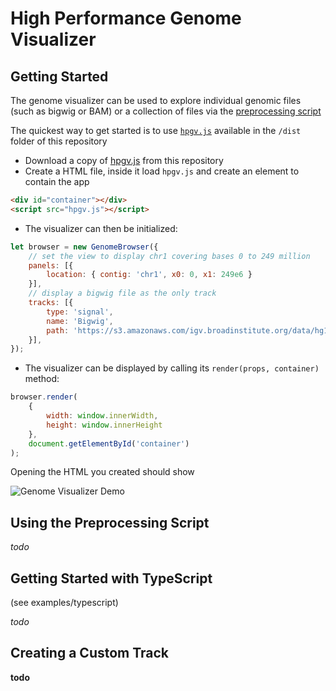 # High Performance Genome Visualizer

## Getting Started

The genome visualizer can be used to explore individual genomic files (such as bigwig or BAM) or a collection of files via the [preprocessing script](#Using-the-Preprocessing-Script)

The quickest way to get started is to use [`hpgv.js`](https://raw.githubusercontent.com/VALIS-software/High-Performance-Genome-Visualizer/master/dist/hpgv.js?token=ADkdENDxMTYiHKUCsbbAxUHGeMXPJD8qks5b6czowA%3D%3D) available in the `/dist` folder of this repository
- Download a copy of [hpgv.js](https://raw.githubusercontent.com/VALIS-software/High-Performance-Genome-Visualizer/master/dist/hpgv.js?token=ADkdENDxMTYiHKUCsbbAxUHGeMXPJD8qks5b6czowA%3D%3D) from this repository
- Create a HTML file, inside it load `hpgv.js` and create an element to contain the app
```html
<div id="container"></div>
<script src="hpgv.js"></script>
```
- The visualizer can then be initialized:
```javascript
let browser = new GenomeBrowser({
    // set the view to display chr1 covering bases 0 to 249 million
    panels: [{
        location: { contig: 'chr1', x0: 0, x1: 249e6 }
    }],
    // display a bigwig file as the only track
    tracks: [{
        type: 'signal',
        name: 'Bigwig',
        path: 'https://s3.amazonaws.com/igv.broadinstitute.org/data/hg19/encode/wgEncodeBroadHistoneGm12878H3k4me3StdSig.bigWig',
    }],
});
```
- The visualizer can be displayed by calling its `render(props, container)` method:
```javascript
browser.render(
    {
        width: window.innerWidth,
        height: window.innerHeight
    },
    document.getElementById('container')
);
```

Opening the HTML you created should show

<img alt="Genome Visualizer Demo" src="https://user-images.githubusercontent.com/3742992/48023087-bd94e180-e134-11e8-931c-e9b946dfc1f4.png">


## Using the Preprocessing Script
*todo*

## Getting Started with TypeScript
(see examples/typescript)

*todo*

## Creating a Custom Track

**todo**
